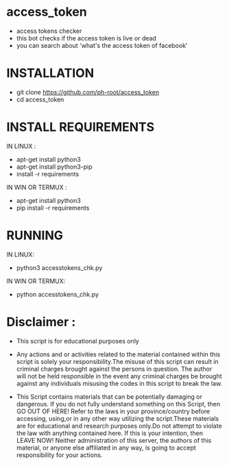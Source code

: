 # access_token
+ access tokens checker 
+ this bot checks if the access token is live or dead 
+ you can search about 'what's the access token of facebook'

# INSTALLATION

+ git clone https://github.com/ph-root/access_token
+ cd access_token

# INSTALL REQUIREMENTS

 IN LINUX :
 + apt-get install python3
 + apt-get install python3-pip
 + install -r requirements
 
IN WIN OR TERMUX :
 
 + apt-get install python3
 + pip install -r requirements
 
 # RUNNING
 
 IN LINUX:
+ python3 accesstokens_chk.py

IN WIN OR TERMUX:
+ python accesstokens_chk.py


# Disclaimer :

+ This script is for educational purposes only

+ Any actions and or activities related to the material contained within this script is solely your responsibility.The misuse of  this script can result in criminal charges brought against the persons in question. The author will not be held responsible in the event any criminal charges be brought against any individuals misusing the codes in this script to break the law.

+ This Script contains materials that can be potentially damaging or dangerous. If you do not fully understand something on this Script, then GO OUT OF HERE! Refer to the laws in your province/country before accessing, using,or in any other way utilizing the script.These materials are for educational and research purposes only.Do not attempt to violate the law with anything contained here. If this is your intention, then LEAVE NOW! Neither administration of this server, the authors of this material, or anyone else affiliated in any way, is going to accept responsibility for your actions.

